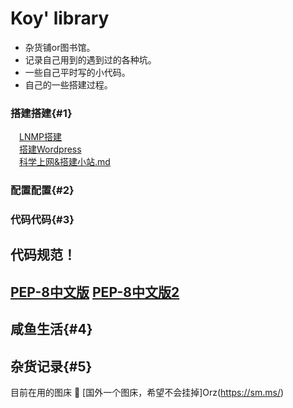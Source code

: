 # Koy' library

* 杂货铺or图书馆。  
* 记录自己用到的遇到过的各种坑。  
* 一些自己平时写的小代码。  
* 自己的一些搭建过程。


### 搭建搭建{#1}
&emsp;[LNMP搭建](https://github.com/Koooooo-7/Koy-s-library/blob/master/LNMP)   
&emsp;[搭建Wordpress](https://github.com/Koooooo-7/Koy-s-library/blob/master/%E6%90%AD%E5%BB%BAWordpress)  
&emsp;[科学上网&搭建小站.md](https://github.com/Koooooo-7/Koy-s-library/blob/master/%E7%A7%91%E5%AD%A6%E4%B8%8A%E7%BD%91%26%E6%90%AD%E5%BB%BA%E5%B0%8F%E7%AB%99.md)

### 配置配置{#2}
    
      
### 代码代码{#3}          
****代码规范！****  
---
[PEP-8中文版](https://www.cnblogs.com/ajianbeyourself/p/4377933.html#_label0)
[PEP-8中文版2](https://wiki.woodpecker.org.cn/moin/PythonCodingRule)
--- 

## 咸鱼生活{#4}




## 杂货记录{#5}
目前在用的图床  :rainbow:
[国外一个图床，希望不会挂掉]Orz(https://sm.ms/)

